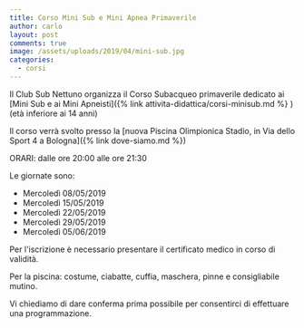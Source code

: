 ```yaml
---
title: Corso Mini Sub e Mini Apnea Primaverile
author: carlo
layout: post
comments: true
image: /assets/uploads/2019/04/mini-sub.jpg
categories:
  - corsi
---
```


Il Club Sub Nettuno organizza il Corso Subacqueo primaverile dedicato
ai [Mini Sub e ai Mini Apneisti]({% link attivita-didattica/corsi-minisub.md %} ) (età inferiore ai 14 anni)

Il corso verrà svolto presso la [nuova Piscina Olimpionica Stadio, in Via dello Sport 4 a Bologna]({% link dove-siamo.md %})

ORARI: dalle ore 20:00 alle ore 21:30

Le giornate sono:

- Mercoledì 08/05/2019
- Mercoledì 15/05/2019
- Mercoledì 22/05/2019
- Mercoledì 29/05/2019
- Mercoledì 05/06/2019

Per l'iscrizione è necessario presentare il certificato medico in corso di validità.

Per la piscina: costume, ciabatte, cuffia, maschera, pinne e consigliabile mutino.

Vi chiediamo di dare conferma prima possibile per consentirci di effettuare una programmazione.
